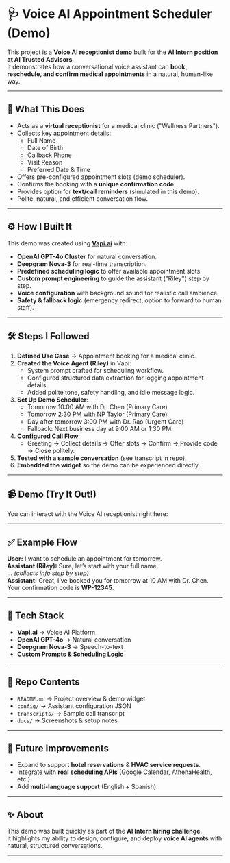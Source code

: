# 🩺 Voice AI Appointment Scheduler (Demo)

This project is a **Voice AI receptionist demo** built for the **AI Intern position at AI Trusted Advisors**.  
It demonstrates how a conversational voice assistant can **book, reschedule, and confirm medical appointments** in a natural, human-like way.

---

## 🎯 What This Does
- Acts as a **virtual receptionist** for a medical clinic ("Wellness Partners").
- Collects key appointment details:
  - Full Name
  - Date of Birth
  - Callback Phone
  - Visit Reason
  - Preferred Date & Time
- Offers pre-configured appointment slots (demo scheduler).
- Confirms the booking with a **unique confirmation code**.
- Provides option for **text/call reminders** (simulated in this demo).
- Polite, natural, and efficient conversation flow.

---

## ⚙️ How I Built It
This demo was created using **[Vapi.ai](https://vapi.ai/)** with:
- **OpenAI GPT-4o Cluster** for natural conversation.
- **Deepgram Nova-3** for real-time transcription.
- **Predefined scheduling logic** to offer available appointment slots.
- **Custom prompt engineering** to guide the assistant ("Riley") step by step.
- **Voice configuration** with background sound for realistic call ambience.
- **Safety & fallback logic** (emergency redirect, option to forward to human staff).

---

## 🛠️ Steps I Followed
1. **Defined Use Case** → Appointment booking for a medical clinic.
2. **Created the Voice Agent (Riley)** in Vapi:
   - System prompt crafted for scheduling workflow.
   - Configured structured data extraction for logging appointment details.
   - Added polite tone, safety handling, and idle message logic.
3. **Set Up Demo Scheduler**:
   - Tomorrow 10:00 AM with Dr. Chen (Primary Care)  
   - Tomorrow 2:30 PM with NP Taylor (Primary Care)  
   - Day after tomorrow 3:00 PM with Dr. Rao (Urgent Care)  
   - Fallback: Next business day at 9:00 AM or 1:30 PM.
4. **Configured Call Flow**:
   - Greeting → Collect details → Offer slots → Confirm → Provide code → Close politely.
5. **Tested with a sample conversation** (see transcript in repo).
6. **Embedded the widget** so the demo can be experienced directly.

---

## 📹 Demo (Try It Out!)

You can interact with the Voice AI receptionist right here:

<vapi-widget assistant-id="ab41db04-53da-43bf-ba19-3b0a0e98ff46" public-key="4ad11a04-a06c-47cd-b346-5a6fb62b2e03"></vapi-widget>

<script
  src="https://unpkg.com/@vapi-ai/client-sdk-react/dist/embed/widget.umd.js"
  async
  type="text/javascript"
></script>

---

## ✅ Example Flow
**User:** I want to schedule an appointment for tomorrow.  
**Assistant (Riley):** Sure, let’s start with your full name.  
… *(collects info step by step)*  
**Assistant:** Great, I’ve booked you for tomorrow at 10 AM with Dr. Chen. Your confirmation code is **WP-12345**.  

---

## 🚀 Tech Stack
- **Vapi.ai** → Voice AI Platform  
- **OpenAI GPT-4o** → Natural conversation  
- **Deepgram Nova-3** → Speech-to-text  
- **Custom Prompts & Scheduling Logic**  

---

## 📂 Repo Contents
- `README.md` → Project overview & demo widget  
- `config/` → Assistant configuration JSON  
- `transcripts/` → Sample call transcript  
- `docs/` → Screenshots & setup notes  

---

## 🌟 Future Improvements
- Expand to support **hotel reservations** & **HVAC service requests**.  
- Integrate with **real scheduling APIs** (Google Calendar, AthenaHealth, etc.).  
- Add **multi-language support** (English + Spanish).  

---

## ✨ About
This demo was built quickly as part of the **AI Intern hiring challenge**.  
It highlights my ability to design, configure, and deploy **voice AI agents** with natural, structured conversations.  

---
